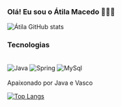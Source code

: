 ### Olá! Eu sou o Átila Macedo 👋👋👋

![Átila GitHub stats](https://github-readme-stats.vercel.app/api?username=atilaacedo&show_icons=true&theme=dracula)

### Tecnologias 

<div style="display: inline_block"> <br/> 
    <img align="center" alt="Java" src= "https://img.shields.io/badge/Java-ED8B00?style=for-the-badge&logo=openjdk&logoColor=white"/>
    <img align="center" alt="Spring" src= "https://img.shields.io/badge/Spring-6DB33F?style=for-the-badge&logo=spring&logoColor=white"/>
      <img align="center" alt="MySql" src= "https://img.shields.io/badge/MySQL-00000F?style=for-the-badge&logo=mysql&logoColor=white"/>

</div>
<br/>
Apaixonado por Java e Vasco 

[![Top Langs](https://github-readme-stats.vercel.app/api/top-langs/?username=atilaacedo)](https://github.com/anuraghazra/github-readme-stats)
